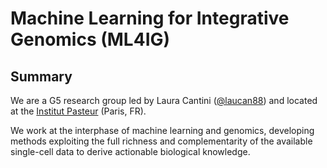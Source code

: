 
# Machine Learning for Integrative Genomics (ML4IG)

## Summary

We are a G5 research group led by Laura Cantini ([@laucan88](https://x.com/laucan88)) and located at the [Institut Pasteur](https://research.pasteur.fr/en/team/machine-learning-for-integrative-genomics/) (Paris, FR).

We work at the interphase of machine learning and genomics, developing methods exploiting the full richness and complementarity of the available single-cell data to derive actionable biological knowledge.
